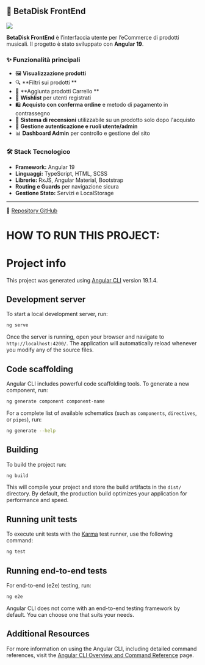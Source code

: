 ## 🎨 BetaDisk FrontEnd


<img src="https://i.ibb.co/TMNcdQzZ/Betadisk.png" />


**BetaDisk FrontEnd** è l’interfaccia utente per l’eCommerce di prodotti musicali. Il progetto è stato sviluppato con **Angular 19**.

### ✨ Funzionalità principali

- 🖼️ **Visualizzazione prodotti** 
- 🔍 **Filtri sui prodotti **
- 🛒 **Aggiunta prodotti Carrello ** 
- 💖 **Wishlist** per utenti registrati
- 🛍️ **Acquisto con conferma ordine** e metodo di pagamento in contrassegno
- 📝 **Sistema di recensioni** utilizzabile su un prodotto solo dopo l'acquisto
- 🔐 **Gestione autenticazione e ruoli utente/admin**
- 📊 **Dashboard Admin** per controllo e gestione del sito

### 🛠️ Stack Tecnologico

- **Framework:** Angular 19  
- **Linguaggi:** TypeScript, HTML, SCSS  
- **Librerie:** RxJS, Angular Material, Bootstrap 
- **Routing e Guards** per navigazione sicura  
- **Gestione Stato:** Servizi e LocalStorage

---

🔗 [Repository GitHub](https://github.com/riccardo98b/BetaDiskFrontEnd)























# HOW TO RUN THIS PROJECT:
# Project info

This project was generated using [Angular CLI](https://github.com/angular/angular-cli) version 19.1.4.

## Development server

To start a local development server, run:

```bash
ng serve
```

Once the server is running, open your browser and navigate to `http://localhost:4200/`. The application will automatically reload whenever you modify any of the source files.

## Code scaffolding

Angular CLI includes powerful code scaffolding tools. To generate a new component, run:

```bash
ng generate component component-name
```

For a complete list of available schematics (such as `components`, `directives`, or `pipes`), run:

```bash
ng generate --help
```

## Building

To build the project run:

```bash
ng build
```

This will compile your project and store the build artifacts in the `dist/` directory. By default, the production build optimizes your application for performance and speed.

## Running unit tests

To execute unit tests with the [Karma](https://karma-runner.github.io) test runner, use the following command:

```bash
ng test
```

## Running end-to-end tests

For end-to-end (e2e) testing, run:

```bash
ng e2e
```

Angular CLI does not come with an end-to-end testing framework by default. You can choose one that suits your needs.

## Additional Resources

For more information on using the Angular CLI, including detailed command references, visit the [Angular CLI Overview and Command Reference](https://angular.dev/tools/cli) page.
